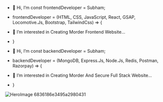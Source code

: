 - 👋 Hi, I’m const frontendDeveloper = Subham;
- frontendDeveloper = (HTML, CSS, JavaScript, React, GSAP, Locomotive.Js, Bootstrap, TailwindCss) => {
-  👀 I’m interested in Creating Morder Frontend Website...
- }

- 👋 Hi, I’m const backendDeveloper = Subham;
- backendDeveloper = (MongoDB, Express.Js, Node.Js, Redis, Postman, Razorpay) => {
-  👀 I’m interested in Creating Morder And Secure Full Stack Website...
- }


![HeroImage 6836186e3495a2980431](https://github.com/subham007-coder/subham007-coder/assets/125175575/e6b3082b-adad-406d-9efe-762c30c4df0d)




<!---
subham007-coder/subham007-coder is a ✨ special ✨ repository because its `README.md` (this file) appears on your GitHub profile.
You can click the Preview link to take a look at your changes.
--->
